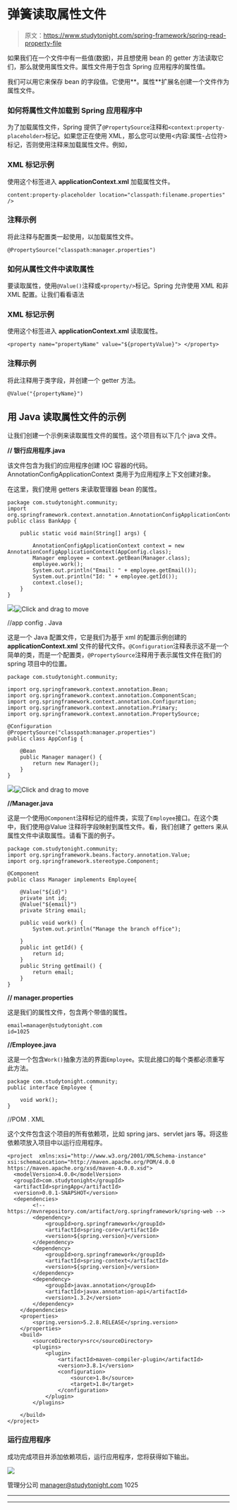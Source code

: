 # 弹簧读取属性文件

> 原文：<https://www.studytonight.com/spring-framework/spring-read-property-file>

如果我们在一个文件中有一些值(数据)，并且想使用 bean 的 getter 方法读取它们，那么就使用属性文件。属性文件用于包含 Spring 应用程序的属性值。

我们可以用它来保存 bean 的字段值。它使用**。属性**扩展名创建一个文件作为属性文件。

### 如何将属性文件加载到 Spring 应用程序中

为了加载属性文件，Spring 提供了`@PropertySource`注释和`<context:property-placeholder>`标记。如果您正在使用 XML，那么您可以使用<内容:属性-占位符>标记，否则使用注释来加载属性文件。例如，

### XML 标记示例

使用这个标签进入 **applicationContext.xml** 加载属性文件。

```
content:property-placeholder location="classpath:filename.properties" />
```

### 注释示例

将此注释与配置类一起使用，以加载属性文件。

```
@PropertySource("classpath:manager.properties")
```

### 如何从属性文件中读取属性

要读取属性，使用`@Value()`注释或`<property/>`标记。Spring 允许使用 XML 和非 XML 配置。让我们看看语法

### XML 标记示例

使用这个标签进入 **applicationContext.xml** 读取属性。

```
<property name="propertyName" value="${propertyValue}"> </property>

```

### 注释示例

将此注释用于类字段，并创建一个 getter 方法。

```
@Value("{propertyName}")
```

## 用 Java 读取属性文件的示例

让我们创建一个示例来读取属性文件的属性。这个项目有以下几个 java 文件。

**// 银行应用程序.java**

该文件包含为我们的应用程序创建 IOC 容器的代码。AnnotationConfigApplicationContext 类用于为应用程序上下文创建对象。

在这里，我们使用 getters 来读取管理器 bean 的属性。

```
package com.studytonight.community;
import org.springframework.context.annotation.AnnotationConfigApplicationContext;
public class BankApp {

	public static void main(String[] args) {

		AnnotationConfigApplicationContext context = new AnnotationConfigApplicationContext(AppConfig.class);
		Manager employee = context.getBean(Manager.class);
		employee.work();
		System.out.println("Email: " + employee.getEmail());
		System.out.println("Id: " + employee.getId());
		context.close();
	}
}
```

![](../Images/4765334125b448ec4c4bdf8285a1da72.png)![](../Images/4765334125b448ec4c4bdf8285a1da72.png "Click and drag to move")

//app config . Java

这是一个 Java 配置文件，它是我们为基于 xml 的配置示例创建的 **applicationContext.xml** 文件的替代文件。`@Configuration`注释表示这不是一个简单的类，而是一个配置类，`@PropertySource`注释用于表示属性文件在我们的 spring 项目中的位置。

```
package com.studytonight.community;

import org.springframework.context.annotation.Bean;
import org.springframework.context.annotation.ComponentScan;
import org.springframework.context.annotation.Configuration;
import org.springframework.context.annotation.Primary;
import org.springframework.context.annotation.PropertySource;

@Configuration
@PropertySource("classpath:manager.properties")
public class AppConfig {

	@Bean
	public Manager manager() {
		return new Manager();
	}
}
```

![](../Images/4765334125b448ec4c4bdf8285a1da72.png)![](../Images/4765334125b448ec4c4bdf8285a1da72.png "Click and drag to move")

**//Manager.java**

这是一个使用`@Component`注释标记的组件类，实现了`Employee`接口。在这个类中，我们使用@Value 注释将字段映射到属性文件。看，我们创建了 getters 来从属性文件中读取属性。请看下面的例子。

```
package com.studytonight.community;
import org.springframework.beans.factory.annotation.Value;
import org.springframework.stereotype.Component;

@Component
public class Manager implements Employee{

	@Value("${id}")
	private int id;
	@Value("${email}")
	private String email;

	public void work() {
		System.out.println("Manage the branch office");

	}
	public int getId() {
		return id;
	}
	public String getEmail() {
		return email;
	}
}
```

**// manager.properties**

这是我们的属性文件，包含两个带值的属性。

```
email=manager@studytonight.com
id=1025
```

**//Employee.java**

这是一个包含`Work()`抽象方法的界面`Employee`。实现此接口的每个类都必须重写此方法。

```
package com.studytonight.community;
public interface Employee {

	void work();
} 
```

//POM . XML

这个文件包含这个项目的所有依赖项，比如 spring jars、servlet jars 等。将这些依赖项放入项目中以运行应用程序。

```
<project  xmlns:xsi="http://www.w3.org/2001/XMLSchema-instance" xsi:schemaLocation="http://maven.apache.org/POM/4.0.0 https://maven.apache.org/xsd/maven-4.0.0.xsd">
  <modelVersion>4.0.0</modelVersion>
  <groupId>com.studytonight</groupId>
  <artifactId>springApp</artifactId>
  <version>0.0.1-SNAPSHOT</version>
  <dependencies>
		<!-- https://mvnrepository.com/artifact/org.springframework/spring-web -->
		<dependency>
			<groupId>org.springframework</groupId>
			<artifactId>spring-core</artifactId>
			<version>${spring.version}</version>
		</dependency>
		<dependency>
			<groupId>org.springframework</groupId>
			<artifactId>spring-context</artifactId>
			<version>${spring.version}</version>
		</dependency>
		<dependency>
			<groupId>javax.annotation</groupId>
			<artifactId>javax.annotation-api</artifactId>
			<version>1.3.2</version>
		</dependency>
	</dependencies>
	<properties>
		<spring.version>5.2.8.RELEASE</spring.version>
	</properties>
	<build>
		<sourceDirectory>src</sourceDirectory>
		<plugins>
			<plugin>
				<artifactId>maven-compiler-plugin</artifactId>
				<version>3.8.1</version>
				<configuration>
					<source>1.8</source>
					<target>1.8</target>
				</configuration>
			</plugin>
		</plugins>

	</build>
</project>
```

### 运行应用程序

成功完成项目并添加依赖项后，运行应用程序，您将获得如下输出。

![](../Images/4765334125b448ec4c4bdf8285a1da72.png)

管理分公司
manager@studytonight.com
1025

* * *

* * *